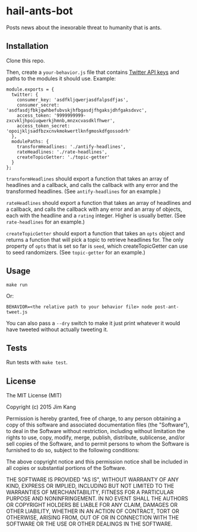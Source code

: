 hail-ants-bot
=============

Posts news about the inexorable threat to humanity that is ants.

Installation
------------

Clone this repo.

Then, create a `your-behavior.js` file that contains [Twitter API keys](https://gist.github.com/jimkang/34d16247b40097d8cace) and paths to the modules it should use. Example:

    module.exports = {
      twitter: {
        consumer_key: 'asdfkljqwerjasdfalpsdfjas',
        consumer_secret: 'asdfasdjfbkjqwhbefubvskjhfbgasdjfhgaksjdhfgaksdxvc',
        access_token: '9999999999-zxcvkljhpoiuqwerkjhmnb,mnzxcvasdklfhwer',
        access_token_secret: 'opoijkljsadfbzxcnvkmokwertlknfgmoskdfgossodrh'
      },
      modulePaths: {
        transformHeadlines: './antify-headlines',
        rateHeadlines: './rate-headlines',
        createTopicGetter: './topic-getter'
      }
    };


`transformHeadlines` should export a function that takes an array of headlines and a callback, and calls the callback with any error and the transformed headlines. (See `antify-headlines` for an example.)

`rateHeadlines` should export a function that takes an array of headlines and a callback, and calls the callback with any error and an array of objects, each with the headline and a `rating` integer. Higher is usually better. (See `rate-headlines` for an example.)

`createTopicGetter` should export a function that takes an `opts` object and returns a function that will pick a topic to retrieve headlines for. The only property of `opts` that is set so far is `seed`, which createTopicGetter can use to seed randomizers. (See `topic-getter` for an example.)

Usage
-----

    make run

Or:

    BEHAVIOR=<the relative path to your behavior file> node post-ant-tweet.js

You can also pass a `--dry` switch to make it just print whatever it would have tweeted without actually tweeting it.

Tests
-----

Run tests with `make test`.

License
-------

The MIT License (MIT)

Copyright (c) 2015 Jim Kang

Permission is hereby granted, free of charge, to any person obtaining a copy
of this software and associated documentation files (the "Software"), to deal
in the Software without restriction, including without limitation the rights
to use, copy, modify, merge, publish, distribute, sublicense, and/or sell
copies of the Software, and to permit persons to whom the Software is
furnished to do so, subject to the following conditions:

The above copyright notice and this permission notice shall be included in
all copies or substantial portions of the Software.

THE SOFTWARE IS PROVIDED "AS IS", WITHOUT WARRANTY OF ANY KIND, EXPRESS OR
IMPLIED, INCLUDING BUT NOT LIMITED TO THE WARRANTIES OF MERCHANTABILITY,
FITNESS FOR A PARTICULAR PURPOSE AND NONINFRINGEMENT. IN NO EVENT SHALL THE
AUTHORS OR COPYRIGHT HOLDERS BE LIABLE FOR ANY CLAIM, DAMAGES OR OTHER
LIABILITY, WHETHER IN AN ACTION OF CONTRACT, TORT OR OTHERWISE, ARISING FROM,
OUT OF OR IN CONNECTION WITH THE SOFTWARE OR THE USE OR OTHER DEALINGS IN
THE SOFTWARE.
